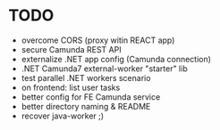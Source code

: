 # TODO
- overcome CORS (proxy witin REACT app)
- secure Camunda REST API
- externalize .NET app config (Camunda connection)
- .NET Camunda7 external-worker "starter" lib
- test parallel .NET workers scenario
- on frontend: list user tasks
- better config for FE Camunda service
- better directory naming & README
- recover java-worker ;)
